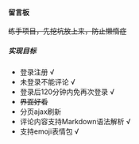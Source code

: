 #### 留言板
~~练手项目，先挖坑放上来，防止懒惰症~~
##### 实现目标
- 登录注册 √
- 未登录不能评论 √
- 登录后120分钟内免再次登录 √
- ~~界面好看~~
- 分页ajax刷新
- 评论内容支持Markdown语法解析 √
- 支持emoji表情包 √